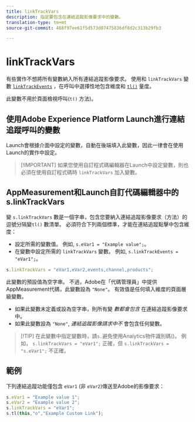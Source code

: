 ```yaml
---
title: linkTrackVars
description: 指定要包含在連結追蹤影像要求中的變數。
translation-type: tm+mt
source-git-commit: 468f97ee61f5d573d07475836df8d2c313b29fb3

---
```



# linkTrackVars

有些實作不想將所有變數納入所有連結追蹤影像要求。 使用和 `linkTrackVars` 變數 [`linkTrackEvents`](linktrackevents.md) ，在呼叫中選擇性地包含維度和 [`tl()`](../functions/tl-method.md) 量度。

此變數不用於頁面檢視呼叫(`t()` 方法)。

## 使用Adobe Experience Platform Launch進行連結追蹤呼叫的變數

Launch會根據介面中設定的變數，自動在後端填入此變數，因此一律會在使用Launch的實作中設定。

> [!IMPORTANT] 如果您使用自訂程式碼編輯器在Launch中設定變數，則也必須在使用自訂程式碼時 `linkTrackVars` 加入變數。

## AppMeasurement和Launch自訂代碼編輯器中的s.linkTrackVars

變 `s.linkTrackVars` 數是一個字串，包含您要納入連結追蹤影像要求（方法）的逗號分隔變`tl()` 數清單。 必須符合下列兩個標準，才能在連結追蹤點擊中包含維度：

* 設定所需的變數值。 例如, `s.eVar1 = "Example value";`。
* 在變數中設定所需的 `linkTrackVars` 變數。 例如, `s.linkTrackEvents = "eVar1";`。

```js
s.linkTrackVars = "eVar1,eVar2,events,channel,products";
```

此變數的預設值為空字串。 不過，Adobe在「代碼管理員」中提供AppMeasurement代碼，此變數設為 `"None"`。 有效值是任何填入維度的頁面層級變數。

* 如果此變數未定義或設為空字串，則所有變 *數都會包含* 在連結追蹤影像要求中。
* 如果此變數設為 `"None"`, *連結追蹤影像請求中不* 會包含任何變數。

> [!TIP] 在此變數中指定變數時，請`s.`避免使用Analytics物件識別碼()。 例如， `s.linkTrackVars = "eVar1";` 正確，但 `s.linkTrackVars = "s.eVar1";` 不正確。

## 範例

下列連結追蹤功能僅包含 `eVar1` (非 `eVar2`)傳送至Adobe的影像要求：

```js
s.eVar1 = "Example value 1";
s.eVar2 = "Example value 2";
s.linkTrackVars = "eVar1";
s.tl(this,"o","Example Custom Link");
```
